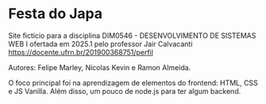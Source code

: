 # Festa do Japa

Site fictício para a disciplina DIM0546 - DESENVOLVIMENTO DE SISTEMAS WEB I
ofertada em 2025.1 pelo professor Jair Calvacanti https://docente.ufrn.br/201900368751/perfil

Autores: Felipe Marley, Nícolas Kevin e Ramon Almeida.

O foco principal foi na aprendizagem de elementos do frontend: HTML, CSS e JS Vanilla. 
Além disso, um pouco de node.js para ter algum backend.
